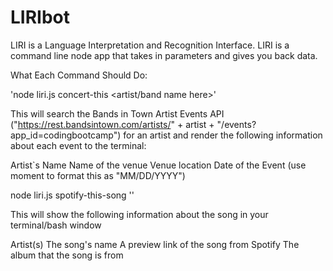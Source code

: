 # LIRIbot
LIRI is a Language Interpretation and Recognition Interface. LIRI is a command line node app that takes in parameters and gives you back data.

What Each Command Should Do:

'node liri.js concert-this <artist/band name here>'

This will search the Bands in Town Artist Events API ("https://rest.bandsintown.com/artists/" + artist + "/events?app_id=codingbootcamp") for an artist and render the following information about each event to the terminal:

Artist`s Name
Name of the venue
Venue location
Date of the Event (use moment to format this as "MM/DD/YYYY")

node liri.js spotify-this-song '<song name here>'

This will show the following information about the song in your terminal/bash window

Artist(s)
The song's name
A preview link of the song from Spotify
The album that the song is from

